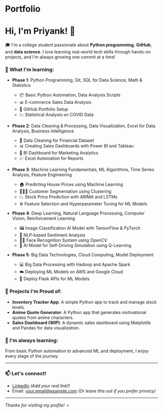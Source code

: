 # Portfolio

# Hi, I'm Priyank! 👋

🎓 I'm a college student passionate about **Python programming**, **GitHub**, and **data science**. I love learning real-world tech skills through hands-on projects, and I'm always growing one commit at a time!

### 🚀 **What I'm learning**:

- **Phase 1**: Python Programming, Git, SQL for Data Science, Math & Statistics  
  - 📦 Basic Python Automation, Data Analysis Scripts  
  - 📊 E-commerce Sales Data Analysis  
  - 📍 GitHub Portfolio Setup  
  - 📉 Statistical Analysis on COVID Data

- **Phase 2**: Data Cleaning & Processing, Data Visualization, Excel for Data Analysis, Business Intelligence  
  - 🧹 Data Cleaning for Financial Dataset  
  - 📊 Creating Sales Dashboards with Power BI and Tableau  
  - 💼 BI Dashboard for Marketing Analytics  
  - 📈 Excel Automation for Reports

- **Phase 3**: Machine Learning Fundamentals, ML Algorithms, Time Series Analysis, Feature Engineering  
  - 🏠 Predicting House Prices using Machine Learning  
  - 🧑‍🤝‍🧑 Customer Segmentation using Clustering  
  - 📉 Stock Price Prediction with ARIMA and LSTMs  
  - ⚙️ Feature Selection and Hyperparameter Tuning for ML Models

- **Phase 4**: Deep Learning, Natural Language Processing, Computer Vision, Reinforcement Learning  
  - 🖼️ Image Classification AI Model with TensorFlow & PyTorch  
  - 💬 NLP-based Sentiment Analysis  
  - 🕵️‍♂️ Face Recognition System using OpenCV  
  - 🚗 AI Model for Self-Driving Simulation using Q-Learning

- **Phase 5**: Big Data Technologies, Cloud Computing, Model Deployment  
  - 💻 Big Data Processing with Hadoop and Apache Spark  
  - ☁️ Deploying ML Models on AWS and Google Cloud  
  - 🔌 Deploy Flask APIs for ML Models

### 📌 **Projects I'm Proud of**:
- **Inventory Tracker App**: A simple Python app to track and manage stock levels.
- **Anime Quote Generator**: A Python app that generates motivational quotes from anime characters.
- **Sales Dashboard (WIP)**: A dynamic sales dashboard using Matplotlib and Pandas for data visualization.

### 🌱 **I'm always learning**:  
From basic Python automation to advanced ML and deployment, I enjoy every stage of the journey.

---

### 📫 **Let's connect!**
- [LinkedIn](https://linkedin.com/in/your-profile) *(Add your real link!)*
- Email: your.email@example.com *(Or leave this out if you prefer privacy)*

---

_Thanks for visiting my profile! ⭐_
